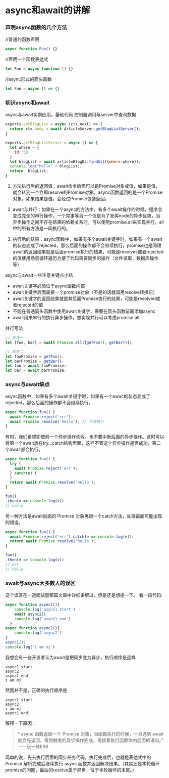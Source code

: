 # async和await的讲解

### 声明async函数的几个方法

//普通的函数声明


```javascript
async function Fun() {}
```


//声明一个函数表达式


```javascript
let Fun = async function () {}
```


//async形式的箭头函数


```javascript
let Fun = async () => {}
```


### 初识async和await

async与await实例应用，基础代码
控制器调用与server中查询数据


```javascript
exports.getBlogList = async (ctx,next) => {
  return ctx.body = await ArticleServer.getBlogListServer();
}

exports.getBlogListServer = async () => {
  let where = {
    id:'33'
  }
  let blogList = await articleBlogDa.findAll({where:where});
  console.log("hello" + blogList);
  return  blogList;
}

```

1. 方法执行后的返回值：await命令后面可以是Promise对象或值，如果是值，就会转到一个立即resolve的Promise对象。async函数返回的是一个Promise对象，如果结果是值，会经过Promise包装返回。

2. await与并行：如果在一个async的方法中，有多个await操作的时候，程序会变成完全的串行操作，一个完事等另一个但是为了发挥node的异步优势，当异步操作之间不存在结果的依赖关系时，可以使用promise.all来实现并行，all中的所有方法是一同执行的。

3. 执行后的结果：async函数中，如果有多个await关键字时，如果有一个await的状态变成了rejected，那么后面的操作都不会继续执行，promise也是同理await的返回结果就是后面promise执行的结果，可能是resolves或者rejected的值使用场景循环遍历方便了代码需要同步的操作（文件读取，数据库操作等）

async与await一些注意关键点小结

- 	await关键字必须位于async函数内部
- 	await关键字后面需要一个promise对象（不是的话就调用resolve转换它）
- 	await关键字的返回结果就是其后面Promise执行的结果，可能是resolved或者rejected的值
- 	不能在普通箭头函数中使用await关键字，需要在箭头函数前面添加async
- 	await用来串行的执行异步操作，想实现并行可以考虑promise.all

并行写法

``` javascript
// 写法一
let [foo, bar] = await Promise.all([getFoo(), getBar()]);

// 写法二
let fooPromise = getFoo();
let barPromise = getBar();
let foo = await fooPromise;
let bar = await barPromise;
```

### async与await缺点

async函数中，如果有多个await关键字时，如果有一个await的状态变成了rejected，那么后面的操作都不会继续执行。

```javascript
async function fun() {
  await Promise.reject('err');
  await Promise.resolve('hello'); // 不会执行
}
```

有时，我们希望即使前一个异步操作失败，也不要中断后面的异步操作。这时可以将第一个await放在try...catch结构里面，这样不管这个异步操作是否成功，第二个await都会执行。

```javascript
async function fun() {
  try {
    await Promise.reject('err');
  } catch(e) {
  }
  return await Promise.resolve('hello');
}

fun()
.then(v => console.log(v))
// hello
```

另一种方法是await后面的 Promise 对象再跟一个catch方法，处理前面可能出现的错误。

```javascript
async function fun() {
  await Promise.reject('err').catch(e => console.log(e));
  return await Promise.resolve('hello');
}

fun()
.then(v => console.log(v))
// err
// hello
```

### await与async大多数人的误区
这个误区在一道面试题那篇文章中详细讲解过，但是还是想提一下。
看一段代码:

```javascript
async function async1(){
    console.log('async1 start')
    await async2()
    console.log('async1 end')
  }
async function async2(){
    console.log('async2')
}
async1();
console.log('i am mj')
```
我想会有一些开发者认为await是把同步变为异步，执行顺序是这样

```
async1 start
async2
async1 end
i am mj
``` 

然而并不是，正确的执行顺序是

```
async1 start
async2
i am mj
async1 end
``` 
解释一下原因：

> “ async 函数返回一个 Promise 对象，当函数执行的时候，一旦遇到 await 就会先返回，等到触发的异步操作完成，再接着执行函数体内后面的语句。” ——阮一峰ES6

简单的说，先去执行后面的同步任务代码，执行完成后，也就是表达式中的 Promise 解析完成后继续执行 async 函数并返回解决结果。（其实还是本轮循环promise的问题，最后的resolve属于异步，位于本轮循环的末尾。）

